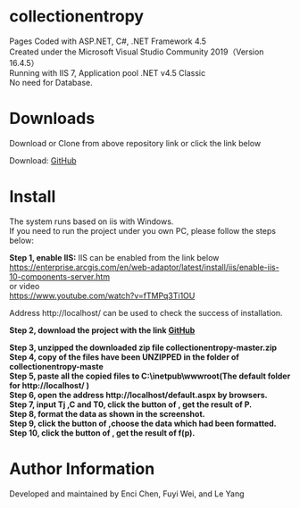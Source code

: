 # collectionentropy
Pages Coded with ASP.NET, C#, .NET Framework 4.5  
Created under the Microsoft Visual Studio Community 2019（Version 16.4.5）  
Running with IIS 7, Application pool .NET v4.5 Classic  
No need for Database. 

# Downloads

Download or Clone from above repository link or click the link below

Download: <a href="https://github.com/Firewar2015/collectionentropy/archive/refs/heads/master.zip">GitHub</a>

# Install
The system runs based on iis with Windows.<br>
If you need to run the project under you own PC, please follow the steps below:<br>

<b>Step 1, enable IIS:</b>
IIS can be enabled from the link below<br>
https://enterprise.arcgis.com/en/web-adaptor/latest/install/iis/enable-iis-10-components-server.htm<br>
or video<br>
https://www.youtube.com/watch?v=fTMPq3Ti1OU<br>

Address http://localhost/ can be used to check the success of installation.<br>

<b>Step 2, download the project with the link <a href="https://github.com/Firewar2015/collectionentropy/archive/refs/heads/master.zip">GitHub</a> </b><br>
  
<b>Step 3, unzipped the downloaded zip file collectionentropy-master.zip</b><br>
<b>Step 4, copy of the files have been UNZIPPED in the folder of collectionentropy-maste</b><br>
<b>Step 5, paste all the copied files to C:\inetpub\wwwroot(The default folder for http://localhost/ )</b><br>
<b>Step 6, open the address http://localhost/default.aspx by browsers.</b><br>
<b>Step 7, input Tj ,C and T0, click the button of <Calculation>, get the result of P.</b><br>
<b>Step 8, format the data as shown in the screenshot.</b><br>
<b>Step 9, click the button of <Choose File>,choose the data which had been formatted.</b><br>
<b>Step 10, click the button of <Calculation>, get the result of f(p).</b><br>


# Author Information 
Developed and maintained by Enci Chen, Fuyi Wei, and Le Yang
